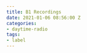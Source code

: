 ```yaml
---
title: B1 Recordings
date: 2021-01-06 08:56:00 Z
categories:
- daytime-radio
tags:
- label
---
```



